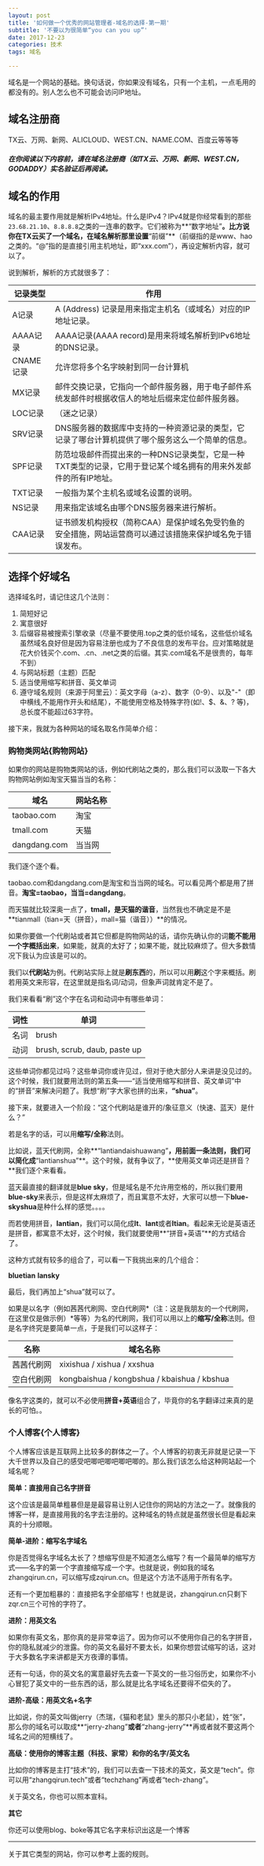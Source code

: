 ```yaml
---
layout: post
title: '如何做一个优秀的网站管理者-域名的选择-第一期'
subtitle: '不要以为很简单“you can you up”'
date: 2017-12-23
categories: 技术
tags: 域名

---
```


域名是一个网站的基础。换句话说，你如果没有域名，只有一个主机，一点毛用的都没有的。别人怎么也不可能会访问IP地址。

## 域名注册商
TX云、万网、新网、ALICLOUD、WEST.CN、NAME.COM、百度云等等等

##### 在你阅读以下内容前，请在域名注册商（如TX云、万网、新网、WEST.CN，GODADDY）实名验证后再阅读。

## 域名的作用
域名的最主要作用就是解析IPv4地址。什么是IPv4？IPv4就是你经常看到的那些`23.68.21.10`、`8.8.8.8`之类的一连串的数字。它们被称为**“数字地址”**。比方说你在TX云买了一个域名，在域名解析那里设置**“前缀”**（前缀指的是www、hao之类的。“@”指的是直接引用主机地址，即“xxx.com”），再设定解析内容，就可以了。

说到解析，解析的方式就很多了：

| 记录类型 | 作用 |
|--------|--------|
|A记录|A (Address) 记录是用来指定主机名（或域名）对应的IP地址记录。|
|AAAA记录|AAAA记录(AAAA record)是用来将域名解析到IPv6地址的DNS记录。|
|CNAME记录|允许您将多个名字映射到同一台计算机|
|MX记录|邮件交换记录，它指向一个邮件服务器，用于电子邮件系统发邮件时根据收信人的地址后缀来定位邮件服务器。|
|LOC记录|（迷之记录）|
|SRV记录|DNS服务器的数据库中支持的一种资源记录的类型，它记录了哪台计算机提供了哪个服务这么一个简单的信息。|
|SPF记录|防范垃圾邮件而提出来的一种DNS记录类型，它是一种TXT类型的记录，它用于登记某个域名拥有的用来外发邮件的所有IP地址。|
|TXT记录|一般指为某个主机名或域名设置的说明。|
|NS记录|用来指定该域名由哪个DNS服务器来进行解析。|
|CAA记录|证书颁发机构授权（简称CAA）是保护域名免受钓鱼的安全措施，网站运营商可以通过该措施来保护域名免于错误发布。|

## 选择个好域名

选择域名时，请记住这几个法则：

1. 简短好记
2. 寓意很好
3. 后缀容易被搜索引擎收录（尽量不要使用.top之类的低价域名，这些低价域名虽然域名良好但是因为容易注册也成为了不良信息的发布平台。应对策略就是花大价钱买个.com、.cn、.net之类的后缀。其实.com域名不是很贵的，每年不到）
4. 与网站标题（主题）匹配
5. 适当使用缩写和拼音、英文单词
6. 遵守域名规则（来源于阿里云）：英文字母（a-z）、数字（0-9）、以及"-"（即中横线,不能用作开头和结尾），不能使用空格及特殊字符(如!、$、&、? 等)，总长度不能超过63字符。

接下来，我就为各种网站的域名取名作简单介绍：

### 购物类网站{购物网站}
如果你的网站是购物类网站的话，例如代刷站之类的，那么我们可以汲取一下各大购物网站例如淘宝天猫当当的名称：

| 域名 | 网站名称 |
|-----|---------|
|taobao.com|淘宝|
|tmall.com|天猫|
|dangdang.com|当当网|

我们逐个逐个看。

taobao.com和dangdang.com是淘宝和当当网的域名。可以看见两个都是用了拼音。**淘宝=taobao，当当=dangdang**。

而天猫就比较深奥一点了，**tmall，是天猫的谐音**，当然我也不确定是不是**tianmall（tian=天（拼音），mall=猫（谐音））**的情况。

如果你要做一个代刷站或者其它但都是购物网站的话，请你先确认你的词**能不能用一个字概括出来**，如果能，就真的太好了；如果不能，就比较麻烦了。但大多数情况下我认为应该是可以的。

我们以**代刷站**为例。代刷站实际上就是**刷东西**的，所以可以用**刷**这个字来概括。刷若用英文来形容，在这里就是指名词/动词，但象声词就肯定不是了。

我们来看看“刷”这个字在名词和动词中有哪些单词：

|词性|单词|
|---|---|
|名词|brush|
|动词|brush, scrub, daub, paste up|

这些单词你都见过吗？这些单词你或许见过，但对于绝大部分人来讲是没见过的。这个时候，我们就要用法则的第五条——“适当使用缩写和拼音、英文单词”中的“拼音”来解决问题了。我想“刷”字大家也拼的出来，**“shua”**。

接下来，就要进入一个阶段：“这个代刷站是谁开的/象征意义（快速、蓝天）是什么？”

若是名字的话，可以用**缩写/全称**法则。

比如说，蓝天代刷网，全称**“lantiandaishuawang”**，用前面一条法则，我们可以简化成**“lantianshua”**。这个时候，就有争议了，**使用英文单词还是拼音？**我们逐个来看看。

蓝天最直接的翻译就是**blue sky**，但是域名是不允许用空格的，所以我们要用**blue-sky**来表示，但是这样太麻烦了，而且寓意不太好，大家可以想一下**blue-skyshua**是种什么样的感觉。。。。

而若使用拼音，**lantian**，我们可以简化成**lt**、**lant**或者**ltian**。看起来无论是英语还是拼音，都寓意不太好，这个时候，我们就要使用**“拼音+英语”**的方式结合了。

这种方式就有较多的组合了，可以看一下我挑出来的几个组合：

**bluetian** **lansky**

最后，我们再加上“shua”就可以了。

如果是以名字（例如茜茜代刷网、空白代刷网*（注：这是我朋友的一个代刷网，在这里仅是做示例）*等等）为名的代刷网，我们可以用以上的**缩写/全称**法则。但是名字终究是要简单一点，于是我们可以这样子：

|名称|域名名称|
|---|-------|
|茜茜代刷网|xixishua / xishua / xxshua|
|空白代刷网|kongbaishua / kongbshua / kbaishua / kbshua|

像名字这类的，就可以不必使用**拼音+英语**组合了，毕竟你的名字翻译过来真的是长的可怕。。

### 个人博客{个人博客}
个人博客应该是互联网上比较多的群体之一了。个人博客的初衷无非就是记录一下大千世界以及自己的感受吧唧吧唧吧唧吧唧的。那么我们该怎么给这种网站起一个域名呢？

**简单：直接用自己名字拼音**

这个应该是最简单粗暴但是是最容易让别人记住你的网站的方法之一了。就像我的博客一样，是直接用我的名字去注册的。这种域名的特点就是虽然很长但是看起来真的十分顺眼。

**简单-进阶：缩写名字域名**

你是否觉得名字域名太长了？想缩写但是不知道怎么缩写？有一个最简单的缩写方式——名字的第一个字直接缩写成一个字。也就是说，例如我的域名zhangqirun.cn，可以缩写成zqirun.cn。但是这个方法不适用于所有名字。

还有一个更加粗暴的：直接把名字全部缩写！也就是说，zhangqirun.cn只剩下zqr.cn三个可怜的字符了。

**进阶：用英文名**

如果你有英文名，那你真的是非常幸运了。因为你可以不使用你自己的名字拼音，你的隐私就减少的泄露。你的英文名最好不要太长，如果你想尝试缩写的话，这对于大多数名字来讲都是天方夜谭的事情。

还有一句话，你的英文名的寓意最好先去查一下英文的一些习俗历史，如果你不小心冒犯了英文中的一些东西的话，那么就是比名字域名还要得不偿失的了。

**进阶-高级：用英文名+名字**

比如说，你的英文叫做jerry（杰瑞，《猫和老鼠》里头的那只小老鼠），姓“张”，那么你的域名可以取成**“jerry-zhang”**或者**“zhang-jerry”**再或者就不要这两个域名之间的短横线了。

**高级：使用你的博客主题（科技、家常）和你的名字/英文名**

比如你的博客是主打“技术”的，我们可以去查一下技术的英文，英文是“tech”。你可以用“zhangqirun.tech”或者“techzhang”再或者“tech-zhang”。

关于英文名，你也可以照本宣科。

**其它**

你还可以使用blog、boke等其它名字来标识出这是一个博客

---

关于其它类型的网站，你可以参考上面的规则。